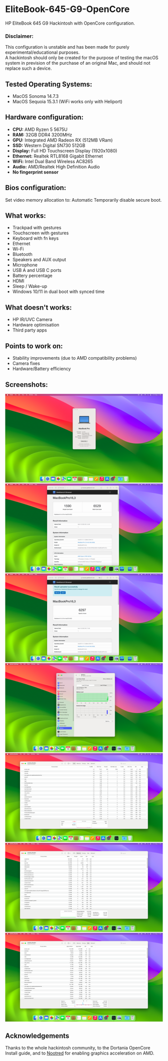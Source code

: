 # EliteBook-645-G9-OpenCore
HP EliteBook 645 G9 Hackintosh with OpenCore configuration.<br>
### Disclaimer:
This configuration is unstable and has been made for purely experimental/educational purposes.<br>
A hackintosh should only be created for the purpose of testing the macOS system in prevision of the purchase of an original Mac, and should not replace such a device.

## Tested Operating Systems:
- MacOS Sonoma 14.7.3
- MacOS Sequoia 15.3.1 (WiFi works only with Heliport)

## Hardware configuration:
- **CPU:** AMD Ryzen 5 5675U
- **RAM:** 32GB DDR4 3200MHz
- **GPU:** Integrated AMD Radeon RX (512MB VRam)
- **SSD:** Western Digital SN730 512GB
- **Display:** Full HD Touchscreen Display (1920x1080)
- **Ethernet:** Realtek RTL8168 Gigabit Ethernet
- **WiFi:** Intel Dual Band Wireless AC8265
- **Audio:** AMD/Realtek High Definition Audio
- **No fingerprint sensor**

## Bios configuration:
Set video memory allocation to: Automatic
Temporarily disable secure boot.
## What works:
- Trackpad with gestures
- Touchscreen with gestures
- Keyboard with fn keys
- Ethernet
- Wi-Fi
- Bluetooth
- Speakers and AUX output
- Microphone
- USB A and USB C ports
- Battery percentage
- HDMI
- Sleep / Wake-up
- Windows 10/11 in dual boot with synced time

## What doesn't works:
- HP IR/UVC Camera
- Hardware optimisation
- Third party apps

## Points to work on:
- Stability improvements (due to AMD compatibility problems)
- Camera fixes
- Hardware/Battery efficiency

## Screenshots:
![](./Screenshots/View.png)
![](./Screenshots/Geekbench_CPU.png)
![](./Screenshots/Geekbench_GPU.png)
![](./Screenshots/Battery.png)
![](./Screenshots/CPU_Usage.png)
![](./Screenshots/RAM_Usage.png)
![](./Screenshots/Disk_Usage.png)

## Acknowledgements
Thanks to the whole hackintosh community, to the Dortania OpenCore Install guide, and to [Nootred](https://chefkissinc.github.io/applehax/nootedred/) for enabling graphics acceleration on AMD.
